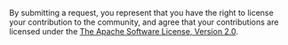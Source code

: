 By submitting a request, you represent that you have the right to license
your contribution to the community, and agree that your contributions are
licensed under the [The Apache Software License, Version 2.0](LICENSE.md).
